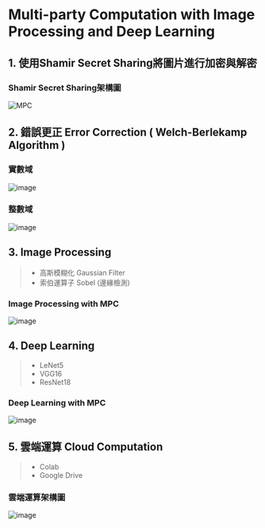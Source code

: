 # Multi-party Computation with Image Processing and Deep Learning
## 1. 使用Shamir Secret Sharing將圖片進行加密與解密 
### Shamir Secret Sharing架構圖  
![MPC](https://user-images.githubusercontent.com/83625018/117634047-20a5da00-b1b1-11eb-88ac-87d4df5cdced.PNG)

## 2. 錯誤更正 Error Correction ( Welch-Berlekamp Algorithm )
### 實數域
![image](https://user-images.githubusercontent.com/83625018/117634920-f9034180-b1b1-11eb-8c2a-f4bb34100112.png)
### 整數域
![image](https://user-images.githubusercontent.com/83625018/117635133-1df7b480-b1b2-11eb-8c34-b87be302f846.png)

## 3. Image Processing
>    - 高斯模糊化 Gaussian Filter
>    - 索伯運算子 Sobel (邊緣檢測)
### Image Processing with MPC
![image](https://user-images.githubusercontent.com/83625018/117635650-98283900-b1b2-11eb-95ce-84d4354d3f0b.png)

## 4. Deep Learning 
>    - LeNet5
>    - VGG16
>    - ResNet18
### Deep Learning with MPC 
![image](https://user-images.githubusercontent.com/83625018/117636064-07059200-b1b3-11eb-8af0-d8bc700d07a8.png)

## 5. 雲端運算 Cloud Computation
>    - Colab
>    - Google Drive
### 雲端運算架構圖
![image](https://user-images.githubusercontent.com/83625018/117636245-33b9a980-b1b3-11eb-990e-be9e2c4640f1.png)
